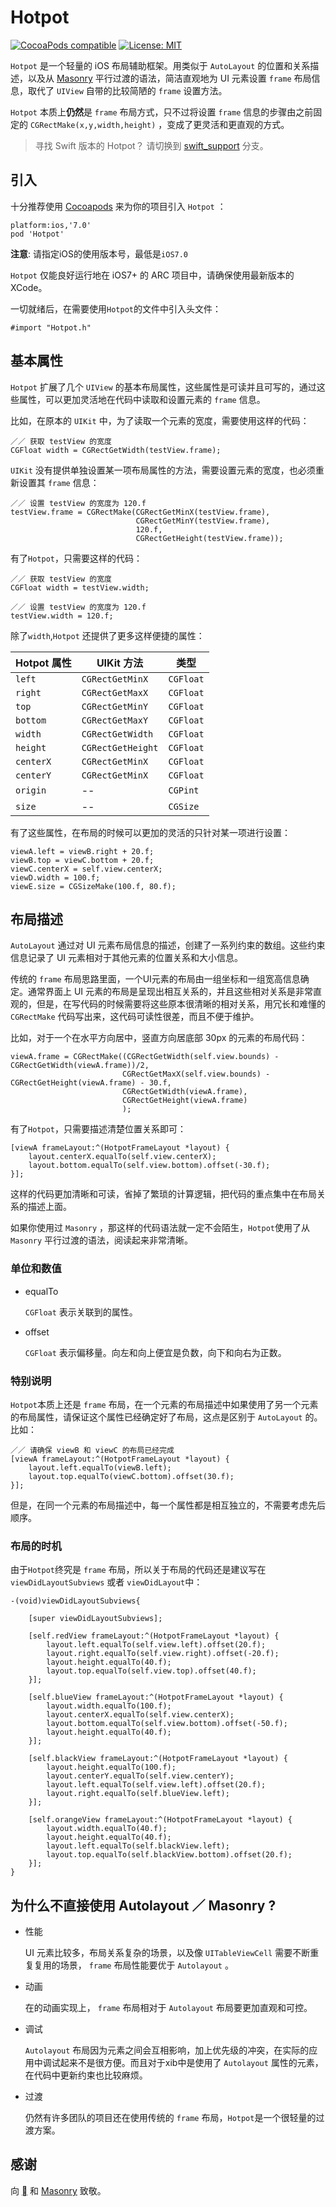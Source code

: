 # Hotpot


 [![CocoaPods compatible](https://img.shields.io/cocoapods/v/Hotpot.svg?style=flat)](https://cocoapods.org/pods/Hotpot)  [![License: MIT](https://img.shields.io/cocoapods/l/Hotpot.svg?style=flat)](http://opensource.org/licenses/MIT)


`Hotpot` 是一个轻量的 iOS 布局辅助框架。用类似于 `AutoLayout` 的位置和关系描述，以及从 [Masonry](https://github.com/SnapKit/Masonry) 平行过渡的语法，简洁直观地为 UI 元素设置 `frame` 布局信息，取代了 `UIView` 自带的比较简陋的   `frame`  设置方法。

`Hotpot` 本质上**仍然**是 `frame` 布局方式，只不过将设置 `frame` 信息的步骤由之前固定的 `CGRectMake(x,y,width,height)` ，变成了更灵活和更直观的方式。

> 寻找 Swift 版本的 Hotpot？ 请切换到 [swift_support](https://github.com/hellometers/Hotpot/tree/swift_support) 分支。

## 引入

十分推荐使用 [Cocoapods](http://cocoapods.org) 来为你的项目引入 `Hotpot` ：

	platform:ios,'7.0'
	pod 'Hotpot'
	
**注意**: 请指定iOS的使用版本号，最低是`iOS7.0`

`Hotpot` 仅能良好运行地在 iOS7+ 的 ARC 项目中，请确保使用最新版本的 XCode。

一切就绪后，在需要使用`Hotpot`的文件中引入头文件：

	#import "Hotpot.h"
	


## 基本属性

`Hotpot` 扩展了几个 `UIView` 的基本布局属性，这些属性是可读并且可写的，通过这些属性，可以更加灵活地在代码中读取和设置元素的 `frame` 信息。

比如，在原本的 `UIKit` 中，为了读取一个元素的宽度，需要使用这样的代码：

	／／ 获取 testView 的宽度
	CGFloat width = CGRectGetWidth(testView.frame);

 `UIKit` 没有提供单独设置某一项布局属性的方法，需要设置元素的宽度，也必须重新设置其 `frame` 信息：

	／／ 设置 testView 的宽度为 120.f
	testView.frame = CGRectMake(CGRectGetMinX(testView.frame),
                                CGRectGetMinY(testView.frame),
                                120.f,
                                CGRectGetHeight(testView.frame));
	

有了`Hotpot`，只需要这样的代码：

	／／ 获取 testView 的宽度
	CGFloat width = testView.width;
	
	／／ 设置 testView 的宽度为 120.f
	testView.width = 120.f;

除了`width`,`Hotpot` 还提供了更多这样便捷的属性：

Hotpot 属性 | UIKit 方法 | 类型
------------ | ------------- | -------
`left`	 | `CGRectGetMinX` | `CGFloat`
`right`	 | `CGRectGetMaxX` | `CGFloat`
`top`	 | `CGRectGetMinY` | `CGFloat`
`bottom`	 | `CGRectGetMaxY` | `CGFloat`
`width`	 | `CGRectGetWidth` | `CGFloat`
`height`	 | `CGRectGetHeight` | `CGFloat`
`centerX`	 | `CGRectGetMinX` | `CGFloat`
`centerY`	 | `CGRectGetMinX` | `CGFloat`
`origin`	| -- | `CGPint`
`size`	| -- | `CGSize`

有了这些属性，在布局的时候可以更加的灵活的只针对某一项进行设置：

	viewA.left = viewB.right + 20.f;
    viewB.top = viewC.bottom + 20.f;
    viewC.centerX = self.view.centerX;
    viewD.width = 100.f;
    viewE.size = CGSizeMake(100.f, 80.f);

## 布局描述

`AutoLayout` 通过对 UI 元素布局信息的描述，创建了一系列约束的数组。这些约束信息记录了 UI 元素相对于其他元素的位置关系和大小信息。

传统的 `frame` 布局思路里面，一个UI元素的布局由一组坐标和一组宽高信息确定。通常界面上 UI 元素的布局是呈现出相互关系的，并且这些相对关系是非常直观的，但是，在写代码的时候需要将这些原本很清晰的相对关系，用冗长和难懂的 `CGRectMake` 代码写出来，这代码可读性很差，而且不便于维护。

比如，对于一个在水平方向居中，竖直方向居底部 30px 的元素的布局代码：

	viewA.frame = CGRectMake((CGRectGetWidth(self.view.bounds) - CGRectGetWidth(viewA.frame))/2,
                             CGRectGetMaxX(self.view.bounds) - CGRectGetHeight(viewA.frame) - 30.f,
                             CGRectGetWidth(viewA.frame),
                             CGRectGetHeight(viewA.frame)
                             );


有了`Hotpot`，只需要描述清楚位置关系即可：

	[viewA frameLayout:^(HotpotFrameLayout *layout) {
        layout.centerX.equalTo(self.view.centerX);
        layout.bottom.equalTo(self.view.bottom).offset(-30.f);
    }];
    
这样的代码更加清晰和可读，省掉了繁琐的计算逻辑，把代码的重点集中在布局关系的描述上面。

如果你使用过 `Masonry` ，那这样的代码语法就一定不会陌生，`Hotpot`使用了从 `Masonry` 平行过渡的语法，阅读起来非常清晰。

### 单位和数值

* equalTo

	`CGFloat` 表示关联到的属性。

* offset

	`CGFloat` 	表示偏移量。向左和向上便宜是负数，向下和向右为正数。



### 特别说明

`Hotpot`本质上还是 `frame` 布局，在一个元素的布局描述中如果使用了另一个元素的布局属性，请保证这个属性已经确定好了布局，这点是区别于 `AutoLayout` 的。比如：

	／／ 请确保 viewB 和 viewC 的布局已经完成
	[viewA frameLayout:^(HotpotFrameLayout *layout) {
        layout.left.equalTo(viewB.left);
        layout.top.equalTo(viewC.bottom).offset(30.f);
    }];
    
但是，在同一个元素的布局描述中，每一个属性都是相互独立的，不需要考虑先后顺序。

### 布局的时机

由于`Hotpot`终究是 `frame` 布局，所以关于布局的代码还是建议写在`viewDidLayoutSubviews` 或者 `viewDidLayout`中：




	-(void)viewDidLayoutSubviews{

	    [super viewDidLayoutSubviews];

	    [self.redView frameLayout:^(HotpotFrameLayout *layout) {
	        layout.left.equalTo(self.view.left).offset(20.f);
	        layout.right.equalTo(self.view.right).offset(-20.f);
	        layout.height.equalTo(40.f);
	        layout.top.equalTo(self.view.top).offset(40.f);
	    }];
	    
	    [self.blueView frameLayout:^(HotpotFrameLayout *layout) {
	        layout.width.equalTo(100.f);
	        layout.centerX.equalTo(self.view.centerX);
	        layout.bottom.equalTo(self.view.bottom).offset(-50.f);
	        layout.height.equalTo(40.f);
	    }];
	    
	    [self.blackView frameLayout:^(HotpotFrameLayout *layout) {
	        layout.height.equalTo(100.f);
	        layout.centerY.equalTo(self.view.centerY);
	        layout.left.equalTo(self.view.left).offset(20.f);
	        layout.right.equalTo(self.blueView.left);
	    }];
	    
	    [self.orangeView frameLayout:^(HotpotFrameLayout *layout) {
	        layout.width.equalTo(40.f);
	        layout.height.equalTo(40.f);
	        layout.left.equalTo(self.blackView.left);
	        layout.top.equalTo(self.blackView.bottom).offset(20.f);
	    }];
	}

## 为什么不直接使用 Autolayout ／ Masonry ?



* 性能
	
	UI 元素比较多，布局关系复杂的场景，以及像 `UITableViewCell` 需要不断重复复用的场景， `frame` 布局性能要优于 `Autolayout` 。
* 动画

	在的动画实现上， `frame`  布局相对于  `Autolayout`  布局要更加直观和可控。

* 调试

	`Autolayout` 布局因为元素之间会互相影响，加上优先级的冲突，在实际的应用中调试起来不是很方便。而且对于xib中是使用了  `Autolayout`  属性的元素，在代码中更新约束也比较麻烦。
	
* 过渡

	仍然有许多团队的项目还在使用传统的  `frame`  布局，`Hotpot`是一个很轻量的过渡方案。



## 感谢

向 [](http://www.apple.com/) 和 [Masonry](https://github.com/SnapKit/Masonry) 致敬。